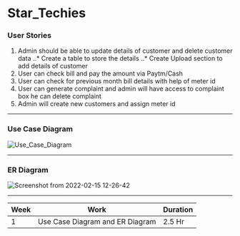 # Star_Techies

### User Stories

1. Admin should be able to update details of customer and delete customer data
	..* Create a table to store the details
	..* Create Upload section to add details of customer
2. User can check bill and pay the amount via Paytm/Cash
3. User can check for previous month bill details with help of meter id
4. User can generate complaint and admin will have access to complaint box 
   he can delete complaint
5. Admin will create new customers and assign meter id 

***

### Use Case Diagram

![Use_Case_Diagram](https://user-images.githubusercontent.com/56226813/153884256-4ac06bf5-bd14-4fc8-82cf-e6262e44ad5a.png)

***

### ER Diagram

![Screenshot from 2022-02-15 12-26-42](https://user-images.githubusercontent.com/56226813/154011491-7910476d-d0e4-4c63-86a1-d39835943281.png)

***

| Week    | Work | Duration | 
| ----------- | ----------- | -----------|
|  1       | Use Case Diagram and ER Diagram      | 2.5 Hr |



